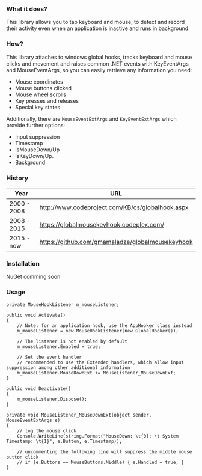 ### What it does?

This library allows you to tap keyboard and mouse, to detect and record their activity even when an application is inactive and runs in background.

### How?
This library attaches to windows global hooks, tracks keyboard and mouse clicks and movement and raises common .NET events with KeyEventArgs and MouseEventArgs, so you can easily retrieve any information you need:
* Mouse coordinates
* Mouse buttons clicked
* Mouse wheel scrolls
* Key presses and releases
* Special key states

Additionally, there are `MouseEventExtArgs` and `KeyEventExtArgs` which provide further options:
* Input suppression
* Timestamp
* IsMouseDown/Up
* IsKeyDown/Up.
* Background

### History

|  Year       |     URL
--------------|--------------------------------
| 2000 - 2008 | http://www.codeproject.com/KB/cs/globalhook.aspx
| 2008 - 2015 | https://globalmousekeyhook.codeplex.com/
| 2015 - now  | https://github.com/gmamaladze/globalmousekeyhook

### Installation

NuGet comming soon

### Usage

```
private MouseHookListener m_mouseListener;

public void Activate()
{
    // Note: for an application hook, use the AppHooker class instead
    m_mouseListener = new MouseHookListener(new GlobalHooker());

    // The listener is not enabled by default
    m_mouseListener.Enabled = true;

    // Set the event handler
    // recommended to use the Extended handlers, which allow input suppression among other additional information
    m_mouseListener.MouseDownExt += MouseListener_MouseDownExt;
}

public void Deactivate()
{
    m_mouseListener.Dispose();
}

private void MouseListener_MouseDownExt(object sender, MouseEventExtArgs e)
{
    // log the mouse click
    Console.WriteLine(string.Format("MouseDown: \t{0}; \t System Timestamp: \t{1}", e.Button, e.Timestamp));

    // uncommenting the following line will suppress the middle mouse button click
    // if (e.Buttons == MouseButtons.Middle) { e.Handled = true; }
}
```
